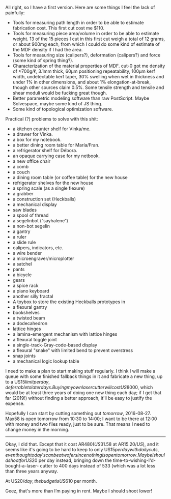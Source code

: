 All right, so I have a first version.  Here are some things I feel the
lack of painfully:

- Tools for measuring path length in order to be able to estimate
  fabrication cost.  This first cut cost me $110.
- Tools for measuring piece area/volume in order to be able to
  estimate weight.  13 of the 15 pieces I cut in this first cut weigh
  a total of 12 grams, or about 900mg each, from which I could do some
  kind of estimate of the MDF density if I had the area.
- Tools for measuring size (calipers?), deformation (calipers?) and
  force (some kind of spring thing?).
- Characterization of the material properties of MDF.  cut-0 got me
  density of ≈700g/ℓ, 3.1mm thick, 60μm positioning repeatability,
  100μm kerf width, undetectable kerf taper, 30% swelling when wet in
  thickness and under 1% in other dimensions, and about 1%
  elongation-at-break, though other sources claim 0.5%.  Some tensile
  strength and tensile and shear moduli would be fucking great though.
- Better parametric modeling software than raw PostScript.  Maybe
  Solvespace, maybe some kind of JS thing.
- Some kind of topological optimization software.

Practical (?) problems to solve with this shit:

- a kitchen counter shelf for Vinka/me.
- a drawer for Vinka.
- a box for my notebook.
- a better dining room table for María/Fran.
- a refrigerator shelf for Débora.
- an opaque carrying case for my netbook.
- a new office chair
- a comb
- a couch
- a dining room table (or coffee table) for the new house
- refrigerator shelves for the new house
- a spring scale (as a single flexure)
- a grabber
- a construction set (Heckballs)
- a mechanical display
- saw blades
- a spool of thread
- a segelinbot (“sayhalene”)
- a non-bot segelin
- a gantry
- a ruler
- a slide rule
- calipers, indicators, etc.
- a wire bender
- a microengraver/microplotter
- a satchel
- pants
- a bicycle
- gears
- a spice rack
- a piano keyboard
- another silly fractal
- A toybox to store the existing Heckballs prototypes in
- a flexural gantry
- bookshelves
- a twisted beam
- a dodecahedron
- lattice hinges
- a lamina-emergent mechanism with lattice hinges
- a flexural toggle joint
- a single-track-Gray-code-based display
- a flexural "snake" with limited bend to prevent overstress
- snap joints
- a mechanical logic lookup table

I need to make a plan to start making stuff regularly.  I think I will
make a queue with some finished fallback things in it and fabricate a
new thing, up to a US$15 limit per day, deferrable to later days.
Buying my own laser cutter will cost US$8000, which would be at least
three years of doing one new thing each day; if I get that far (2019!)
without finding a better approach, it'll be easy to justify the
expense.

Hopefully I can start by cutting something out *tomorrow*, 2016-08-27.
Max58 is open tomorrow from 10:30 to 14:00; I want to be there at
12:00 with money and two files ready, just to be sure.  That means I
need to change money in the morning.

***

Okay, I did that.  Except that it cost AR$480 (US$31.58 at
AR$15.20/US$), and it seems like it's going to be hard to keep to only
US$15 per day with daily cuts, even though today's can be a twofer
since nothing is open tomorrow.  Maybe I should shoot for US$20 per
day instead, bringing down the time-to-wishing-I'd-bought-a-laser-
cutter to 400 days instead of 533 (which was a lot less than three
years anyway.

At US$20/day, the budget is US$610 per month.

Geez, that's more than I’m paying in rent.  Maybe I should shoot
lower!